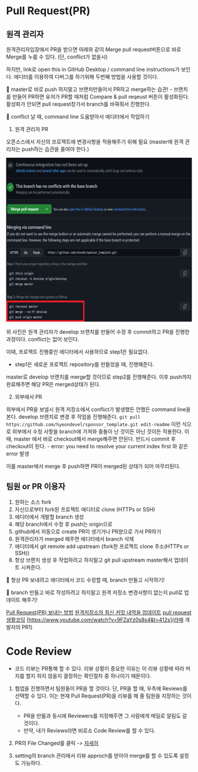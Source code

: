 # Pull Request(PR)

## 원격 관리자
원격관리자입장에서 PR을 받으면 아래와 같이 Merge pull request버튼으로 바로 Merge를 누를 수 있다. (단, conflict가 없을시)

하지만, link로 open this in GitHub Desktop / command line instructions가 보인다. 에디터를 이용하여 디버그를 하기위해 두번째 방법을 사용할 것이다.

📌 master로 바로 push 하지말고 브랜치만들어서 PR하고 merge하는 습관!
    - 브랜치를 만들어 PR하면 유저가 PR할 때처럼 Compare & pull reqeust 버튼이 활성화된다. 활성화가 안되면 pull request창가서 branch를 바꿔줘서 진행한다.

📌 conflict 날 때, command line 도움받아서 에디터에서 작업하기

1. 원격 관리자 PR 

오픈소스에서 자신의 프로젝트에 변경사항을 적용해주기 위해 필요 (master에 원격 관리자는 push하는 습관을 줄여야 한다.)

<img src="./img/github.png" width="652px" height="444">

위 사진은 원격 관리자가 develop 브랜치를 만들어 수정 후 commit하고 PR을 진행한 과정이다. conflict는 없어 보인다.

이때, 프로젝트 진행중인 에디터에서 사용하므로 step1은 필요없다.         
- step1은 새로운 프로젝트 repository를 만들었을 때, 진행해준다.

master로 develop 브랜치를 merge할 것이므로 step2를 진행해준다. 이후 push까지 완료해주면 해당 PR은 merged상태가 된다.


2. 외부에서 PR

외부에서 PR을 보낼시 원격 저장소에서 conflict가 발생했든 안했든 command line을 본다. develop 브랜치로 변경 후 작업을 진행해준다. ``git pull https://github.com/hyeondevel/sponsor_template.git edit-readme`` 이런 식으로 외부에서 수정 사항을 branch에 가져와 충돌이 난 것이든 아닌 것이든 적용한다. 이때, master 에서 바로 checkout해서 merge해주면 안된다. 반드시 commit 후 checkout이 된다.
    - error: you need to resolve your current index first 와 같은 error 발생

이를 master에서 merge 후 push하면 PR이 merged된 상태가 되어 마무리된다.

## 팀원 or PR 이용자

1. 원하는 소스 fork
2. 자신으로부터 fork된 프로젝트 에디터로 clone (HTTPs or SSH)
3. 에디터에서 개발할 branch 생성
4. 해당 branch에서 수정 후 push는 origin으로
5. github에서 자동으로 create PR이 생기거나 PR창으로 가서 PR하기
6. 원격관리자가 merged 해주면 에디터에서 branch 삭제
7. 에디터에서 git remote add upstream {fork한 프로젝트 clone 주소(HTTPs or SSH)}
8. 항상 브랜치 생성 후 작업하려고 하지말고 git pull upstream master해서 업데이트 시켜준다.

📌 항상 PR 보내려고 에디터에서 코드 수정할 때, branch 만들고 시작하기!

📌 branch 만들고 바로 작성하려고 하지말고 원격 저장소 변경사항이 없는지 pull로 업데이트 해주기!

[Pull Request(PR) 보내는 방법](https://chanhuiseok.github.io/posts/git-3/)
[원격저장소의 최신 커밋 내역을 업데이트](https://chanhuiseok.github.io/posts/git-2/)
[pull request 생활코딩](https://www.youtube.com/watch?v=uvsz2XgRPfM&list=PLuHgQVnccGMBXv1OKe3Hn3Jq6F735-uWm)
[https://www.youtube.com/watch?v=9FZaYz0s8s4&t=412s](라매 개발자의 PR1)

# Code Review
- 코드 리뷰는 PR통해 할 수 있다. 리뷰 상황이 중요한 이유는 이 리뷰 상황에 따라 머지를 할지 하지 않을지 결정하는 확인절차 중 하나이기 때문이다.

1. 협업을 진행하면서 팀원들이 PR을 할 것이다. 단, PR을 할 때, 우측에 Reviews를 선택할 수 있다. 이는 현재 Pull Request(PR)을 리뷰를 해 줄 팀원을 지정하는 것이다.
    - PR을 만듦과 동시에 Reviewers를 지정해주면 그 사람에게 메일로 알림도 갈 것이다.
    - 만약, 내가 Reviews라면 비로소 Code Review를 할 수 있다.

2. PR의 File Changed를 클릭 -> [자세히](https://devlog-wjdrbs96.tistory.com/231)


3. setting의 branch 관리에서 리뷰 approch를 받아야 merge를 할 수 있도록 설정도 가능하다.